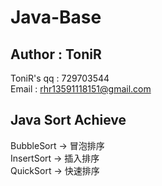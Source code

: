 # Java-Base
## Author : ToniR
ToniR's qq : 729703544<br>
Email : rhr13591118151@gmail.com
## Java Sort Achieve 
BubbleSort	->	冒泡排序<br>
InsertSort	->	插入排序<br>
QuickSort	-> 	快速排序<br>
